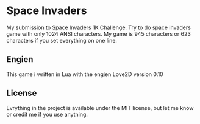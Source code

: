 # Space Invaders
My submission to Space Invaders 1K Challenge. Try to do space invaders game with only 1024 ANSI characters. My game is 945 characters or 623 characters if you set everything on one line.

## Engien
This game i written in Lua with the engien Love2D version 0.10

## License
Evrything in the project is available under the MIT license, but let me know or credit me if you use anything. 